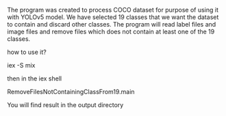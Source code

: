 The program was created to process COCO dataset for purpose of using it with YOLOv5 model. 
We have selected 19 classes that we want the dataset to contain and discard other classes. 
The program will read label files and image files and remove files which does not contain at least one of the 19 classes. 

how to use it?

iex -S mix

then  in the iex shell

RemoveFilesNotContainingClassFrom19.main

You will find result in the output directory
